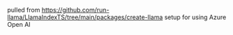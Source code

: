 pulled from https://github.com/run-llama/LlamaIndexTS/tree/main/packages/create-llama
setup for using Azure Open AI
